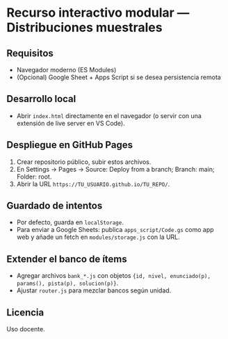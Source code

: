# Recurso interactivo modular — Distribuciones muestrales

## Requisitos
- Navegador moderno (ES Modules)
- (Opcional) Google Sheet + Apps Script si se desea persistencia remota

## Desarrollo local
- Abrir `index.html` directamente en el navegador (o servir con una extensión de live server en VS Code).

## Despliegue en GitHub Pages
1. Crear repositorio público, subir estos archivos.
2. En Settings → Pages → Source: Deploy from a branch; Branch: main; Folder: root.
3. Abrir la URL `https://TU_USUARIO.github.io/TU_REPO/`.

## Guardado de intentos
- Por defecto, guarda en `localStorage`.
- Para enviar a Google Sheets: publica `apps_script/Code.gs` como app web y añade un fetch en `modules/storage.js` con la URL.

## Extender el banco de ítems
- Agregar archivos `bank_*.js` con objetos `{id, nivel, enunciado(p), params(), pista(p), solucion(p)}`.
- Ajustar `router.js` para mezclar bancos según unidad.

## Licencia
Uso docente.
